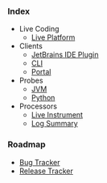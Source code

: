 ### Index
- Live Coding
  - [Live Platform](https://github.com/sourceplusplus/live-platform)
- Clients
  - [JetBrains IDE Plugin](https://github.com/sourceplusplus/interface-jetbrains)
  - [CLI](https://github.com/sourceplusplus/interface-cli)
  - [Portal](https://github.com/sourceplusplus/interface-portal)
- Probes
  - [JVM](https://github.com/sourceplusplus/probe-jvm)
  - [Python](https://github.com/sourceplusplus/probe-python)
- Processors
  - [Live Instrument](https://github.com/sourceplusplus/processor-instrument)
  - [Log Summary](https://github.com/sourceplusplus/processor-log-summary)

### Roadmap
- [Bug Tracker](https://github.com/orgs/sourceplusplus/projects/1)
- [Release Tracker](https://github.com/orgs/sourceplusplus/projects/2)
